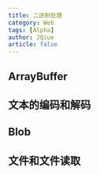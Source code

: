 ```yaml
---
title: 二进制处理
category: Web
tags: [Alpha]
author: JQiue
article: false
---
```


## ArrayBuffer

## 文本的编码和解码

## Blob

## 文件和文件读取
